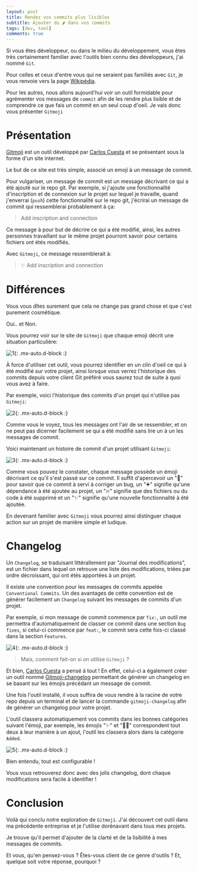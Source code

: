 ```yaml
---
layout: post
title: Rendez vos commits plus lisibles
subtitle: Ajouter du 🌶 dans vos commits
tags: [dev, tool]
comments: true
---
```


Si vous êtes développeur, ou dans le milieu du développement, vous êtes très certainement familier avec l'outils bien connu des développeurs, j'ai nommé `Git`.

Pour celles et ceux d'entre vous qui ne seraient pas familiés avec `Git`, je vous renvoie vers la page [Wikipédia](https://fr.wikipedia.org/wiki/Git).

Pour les autres, nous allons aujourd'hui voir un outil formidable pour agrémenter vos messages de `commit` afin de les rendre plus lisible et de comprendre ce que fais un commit en un seul coup d'oeil. Je vais donc vous présenter `Gitmoji`


# Présentation


[Gitmoji](https://gitmoji.carloscuesta.me/) est un outil développé par [Carlos Cuesta](https://carloscuesta.me/) et se présentant sous la forme d'un site internet.

Le but de ce site est très simple, associé un emoji à un message de commit.

Pour vulgariser, un message de commit est un message décrivant ce qui a été ajouté sur le repo git. Par exemple, si j'ajoute une fonctionnalité d'inscription et de connexion sur le projet sur lequel je travaille, quand j'enverrai (`push`) cette fonctionnalité sur le repo git, j'écrirai un message de commit qui ressemblerai probablement à ça:

> Add inscription and connection

Ce message à pour but de décrire ce qui a été modifié, ainsi, les autres personnes travaillant sur le même projet pourront savoir pour certains fichiers ont étés modifiés.

Avec `Gitmoji`, ce message ressemblerait à:

> ✨ Add inscription and connection


# Différences


Vous vous dîtes surement que cela ne change pas grand chose et que c'est purement cosmétique.

Oui.. et Non.

Vous pourrez voir sur le site de `Gitmoji` que chaque emoji décrit une situation particulière:


![1](https://raw.githubusercontent.com/sonnyfournier/blog/master/assets/img/gitmoji/1.png){: .mx-auto.d-block :}


À force d'utiliser cet outil, vous pourrez identifier en un clin d'oeil ce qui à été modifié sur votre projet, ainsi lorsque vous verrez l'historique des commits depuis votre client Git préféré vous saurez tout de suite à quoi vous avez à faire.

Par exemple, voici l'historique des commits d'un projet qui n'utilise pas `Gitmoji`:


![2](https://raw.githubusercontent.com/sonnyfournier/blog/master/assets/img/gitmoji/2.png){: .mx-auto.d-block :}


Comme vous le voyez, tous les messages ont l'air de se ressembler, et on ne peut pas dicerner facilement se qui a été modifié sans lire un à un les messages de commit.

Voici maintenant un histoire de commit d'un projet utilisant `Gitmoji`:


![3](https://raw.githubusercontent.com/sonnyfournier/blog/master/assets/img/gitmoji/3.png){: .mx-auto.d-block :}


Comme vous pouvez le constater, chaque message possède un émoji décrivant ce qu'il s'est passé sur ce commit. Il suffit d'apercevoir un "🐛" pour savoir que ce commit à servi à corriger un bug, un "➕" signifie qu'une dépendance à été ajoutée au projet, un "🔥" signifie que des fichiers ou du code à été supprimé et un "✨" signifie qu'une nouvelle fonctionnalité à été ajoutée.

En devenant familier avec `Gitmoji` vous pourrez ainsi distinguer chaque action sur un projet de manière simple et ludique.


# Changelog


Un `Changelog`, se traduisant littérallement par "Journal des modifications", est un fichier dans lequel on retrouve une liste des modifications, triées par ordre décroissant, qui ont étés apportées à un projet.

Il existe une convention pour les messages de commits appelée `Conventional Commits`. Un des avantages de cette convention est de générer facilement un `Changelog` suivant les messages de commits d'un projet.

Par exemple, si mon message de commit commence par `fix:`, un outil me permettra d'automatiquement de classer ce commit dans une section `Bug fixes`, si celui-ci commence par `feat:`, le commit sera cette fois-ci classé dans la section `Features`.


![4](https://raw.githubusercontent.com/sonnyfournier/blog/master/assets/img/gitmoji/4.png){: .mx-auto.d-block :}


> Mais, comment fait-on si on utilise `Gitmoji` ?

Et bien, [Carlos Cuesta](https://carloscuesta.me/) a pensé à tout ! En effet, celui-ci a également créer un outil nommé [Gitmoji-changelog](https://github.com/frinyvonnick/gitmoji-changelog/) permettant de générer un changelog en se basant sur les émojis précédant un message de commit.

Une fois l'outil installé, il vous suffira de vous rendre à la racine de votre repo depuis un terminal et de lancer la commande `gitmoji-changelog` afin de générer un changelog pour votre projet.

L'outil classera automatiquement vos commits dans les bonnes catégories suivant l'émoji, par exemple, les émojis "✨" et "👷‍♂️" correspondent tout deux à leur manière à un ajout, l'outil les classera alors dans la catégorie `Added`.


![5](https://raw.githubusercontent.com/sonnyfournier/blog/master/assets/img/gitmoji/5.png){: .mx-auto.d-block :}


Bien entendu, tout est configurable !

Vous vous retrouverez donc avec des jolis changelog, dont chaque modifications sera facile à identifier !


# Conclusion


Voilà qui conclu notre exploration de `Gitmoji`. J'ai découvert cet outil dans ma précédente entreprise et je l'utilise dorénavant dans tous mes projets.

Je trouve qu'il permet d'ajouter de la clarté et de la lisibilité à mes messages de commits. 

Et vous, qu'en pensez-vous ? Êtes-vous client de ce genre d'outils ? Et, quelque soit votre réponse, pourquoi ?
